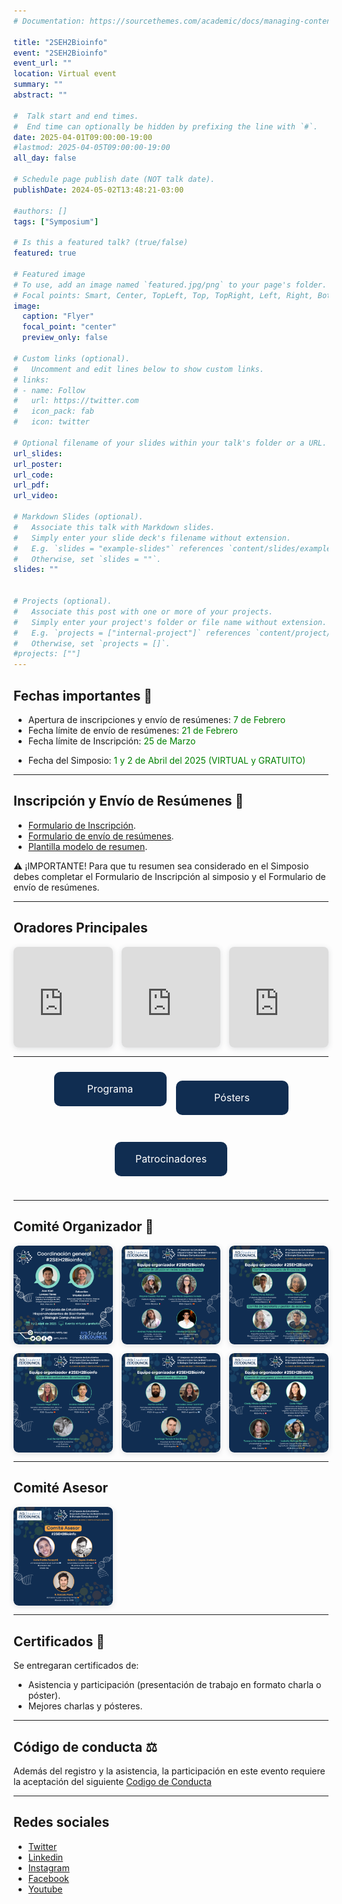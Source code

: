 ```yaml
---
# Documentation: https://sourcethemes.com/academic/docs/managing-content/

title: "2SEH2Bioinfo"
event: "2SEH2Bioinfo"
event_url: ""
location: Virtual event
summary: ""
abstract: ""

#  Talk start and end times.
#  End time can optionally be hidden by prefixing the line with `#`.
date: 2025-04-01T09:00:00-19:00
#lastmod: 2025-04-05T09:00:00-19:00
all_day: false

# Schedule page publish date (NOT talk date).
publishDate: 2024-05-02T13:48:21-03:00

#authors: []
tags: ["Symposium"]

# Is this a featured talk? (true/false)
featured: true

# Featured image
# To use, add an image named `featured.jpg/png` to your page's folder. 
# Focal points: Smart, Center, TopLeft, Top, TopRight, Left, Right, BottomLeft, Bottom, BottomRight.
image:
  caption: "Flyer"
  focal_point: "center"
  preview_only: false

# Custom links (optional).
#   Uncomment and edit lines below to show custom links.
# links:
# - name: Follow
#   url: https://twitter.com
#   icon_pack: fab
#   icon: twitter

# Optional filename of your slides within your talk's folder or a URL.
url_slides: 
url_poster: 
url_code:
url_pdf:
url_video:

# Markdown Slides (optional).
#   Associate this talk with Markdown slides.
#   Simply enter your slide deck's filename without extension.
#   E.g. `slides = "example-slides"` references `content/slides/example-slides.md`.
#   Otherwise, set `slides = ""`.
slides: ""


# Projects (optional).
#   Associate this post with one or more of your projects.
#   Simply enter your project's folder or file name without extension.
#   E.g. `projects = ["internal-project"]` references `content/project/deep-learning/index.md`.
#   Otherwise, set `projects = []`.
#projects: [""]
---
```


## **Fechas importantes** :pushpin:
- Apertura de inscripciones y envío de resúmenes:<span style="color:green"> 7 de Febrero</span>
- Fecha límite de envío de resúmenes:<span style="color:green"> 21 de Febrero </span>
- Fecha límite de Inscripción: <span style="color:green"> 25 de Marzo </span> 
<!-- - Fecha de comunicación de evaluación de resúmenes: <span style="color:blue"> [¡Pronto!]</span>
- Fecha límite de envío de Pósters: <span style="color:blue"> [¡Pronto!] </span> 
- Fecha límite de envío del video para Comunicación Oral: <span style="color:blue"> [¡Pronto!] </span> -->
- Fecha del Simposio:<span style="color:green"> 1 y 2 de Abril del 2025 (VIRTUAL y GRATUITO)</span>

---
## **Inscripción y Envío de Resúmenes** :memo:
- [Formulario de Inscripción](https://docs.google.com/forms/d/e/1FAIpQLSfxj3s2RnHRY_foCZGWsD9ECFYzb780cLEoobOhH1aWHnkajQ/viewform).
- [Formulario de envío de resúmenes](https://docs.google.com/forms/d/e/1FAIpQLSehtgqnGahs05LxeO1rGyKBgWQcdIt6HV-YzTiLFknBvNPt-w/viewform).
- [Plantilla modelo de resumen](https://docs.google.com/document/d/1UVdQ6OeUF5XUWMZBjNFAy88W4ven3XlDqBTF8OhY524/edit?usp=sharing).

⚠️ ¡IMPORTANTE! Para que tu resumen sea considerado en el Simposio debes completar el Formulario de Inscripción al simposio y el Formulario de envío de resúmenes.

---

## **Oradores Principales**
<div style="display: flex; justify-content: space-between; gap: 1em;">
  <div style="position: relative; width: 32%; padding-top: 32%; box-shadow: 0 2px 8px rgba(63,69,81,0.16); overflow: hidden; border-radius: 8px;">
    <iframe loading="lazy" style="position: absolute; width: 100%; height: 100%; top: 0; left: 0; border: none;" 
      src="https://www.canva.com/design/DAGeHMjFCow/E3iK5PsMvsZr84uhYQEcGQ/view?embed" allowfullscreen></iframe>
  </div>

  <div style="position: relative; width: 32%; padding-top: 32%; box-shadow: 0 2px 8px rgba(63,69,81,0.16); overflow: hidden; border-radius: 8px;">
    <iframe loading="lazy" style="position: absolute; width: 100%; height: 100%; top: 0; left: 0; border: none;" 
      src="https://www.canva.com/design/DAGeHEolJug/4ZCI-di522TGTRWj1kcAug/view?embed" 
      allowfullscreen></iframe>
  </div>

  <div style="position: relative; width: 32%; padding-top: 32%; box-shadow: 0 2px 8px rgba(63,69,81,0.16); overflow: hidden; border-radius: 8px;">
    <iframe loading="lazy" style="position: absolute; width: 100%; height: 100%; top: 0; left: 0; border: none;" 
      src="https://www.canva.com/design/DAGeHBok3SQ/YqwstmjV0IrZYKCp0Pe32Q/view?embed" allowfullscreen></iframe>
  </div>
</div>

---

<div style="display: flex; justify-content: center; gap: 15px; flex-wrap: wrap; padding: 10px;">
   <a href="https://seh2bioinfo.netlify.app/2025_programa" 
      style="width: 180px; height: 55px; background-color: #102d51; color: white; 
             text-decoration: none; border-radius: 10px; display: flex; 
             align-items: center; justify-content: center; 
             white-space: nowrap; font-size: 16px;">
      Programa
   </a>

   <a href="https://seh2bioinfo.netlify.app/2025_posters" 
      style="width: 180px; height: 55px; background-color: #102d51; color: white; 
             text-decoration: none; border-radius: 10px; display: flex; 
             align-items: center; justify-content: center; 
             white-space: nowrap; font-size: 16px;">
      Pósters
   </a>

   <a href="https://seh2bioinfo.netlify.app/2025_patrocinadores" 
      style="width: 180px; height: 55px; background-color: #102d51; color: white; 
             text-decoration: none; border-radius: 10px; display: flex; 
             align-items: center; justify-content: center; 
             white-space: nowrap; font-size: 16px;">
      Patrocinadores
   </a>
</div>

---

## **Comité Organizador** :handshake:

<div style="display: grid; grid-template-columns: repeat(3, 1fr); gap: 1em;">

  <!-- Imagen 1 -->
  <div style="position: relative; width: 100%; padding-top: 100%; box-shadow: 0 2px 8px rgba(63,69,81,0.16); overflow: hidden; border-radius: 8px; background-color: transparent;">
    <a href="./c1.png" target="_blank">
      <img src="./c1.png" 
           alt="Imagen de Carlos"
           style="position: absolute; width: 100%; height: 100%; top: 0; left: 0; border-radius: 8px; object-fit: cover;">
    </a>
  </div>

  <!-- Imagen 2 -->
  <div style="position: relative; width: 100%; padding-top: 100%; box-shadow: 0 2px 8px rgba(63,69,81,0.16); overflow: hidden; border-radius: 8px; background-color: transparent;">
    <a href="./c2.png" target="_blank">
      <img src="./c2.png" 
           alt="Imagen de Carlos"
           style="position: absolute; width: 100%; height: 100%; top: 0; left: 0; border-radius: 8px; object-fit: cover;">
    </a>
  </div>

  <!-- Imagen 3 -->
  <div style="position: relative; width: 100%; padding-top: 100%; box-shadow: 0 2px 8px rgba(63,69,81,0.16); overflow: hidden; border-radius: 8px; background-color: transparent;">
    <a href="./c3.png" target="_blank">
      <img src="./c3.png" 
           alt="Imagen de Carlos"
           style="position: absolute; width: 100%; height: 100%; top: 0; left: 0; border-radius: 8px; object-fit: cover;">
    </a>
  </div>

  <!-- Imagen 4 -->
  <div style="position: relative; width: 100%; padding-top: 100%; box-shadow: 0 2px 8px rgba(63,69,81,0.16); overflow: hidden; border-radius: 8px; background-color: transparent;">
    <a href="./c4.png" target="_blank">
      <img src="./c4.png" 
           alt="Imagen de Carlos"
           style="position: absolute; width: 100%; height: 100%; top: 0; left: 0; border-radius: 8px; object-fit: cover;">
    </a>
  </div>

  <!-- Imagen 5 -->
  <div style="position: relative; width: 100%; padding-top: 100%; box-shadow: 0 2px 8px rgba(63,69,81,0.16); overflow: hidden; border-radius: 8px; background-color: transparent;">
    <a href="./c5.png" target="_blank">
      <img src="./c5.png" 
           alt="Imagen de Carlos"
           style="position: absolute; width: 100%; height: 100%; top: 0; left: 0; border-radius: 8px; object-fit: cover;">
    </a>
  </div>

  <!-- Imagen 6 -->
  <div style="position: relative; width: 100%; padding-top: 100%; box-shadow: 0 2px 8px rgba(63,69,81,0.16); overflow: hidden; border-radius: 8px; background-color: transparent;">
    <a href="./c6.png" target="_blank">
      <img src="./c6.png" 
           alt="Imagen de Carlos"
           style="position: absolute; width: 100%; height: 100%; top: 0; left: 0; border-radius: 8px; object-fit: cover;">
    </a>
  </div>

</div>


---

## **Comité Asesor** 
<div style="display: grid; grid-template-columns: repeat(3, 1fr); gap: 1em;">
  <div style="position: relative; width: 100%; padding-top: 100%; box-shadow: 0 2px 8px rgba(63,69,81,0.16); overflow: hidden; border-radius: 8px; background-color: transparent;">
    <a href="./c7.png" target="_blank">
      <img src="./c7.png" 
           alt="Imagen de Carlos"
           style="position: absolute; width: 100%; height: 100%; top: 0; left: 0; border-radius: 8px; object-fit: cover;">
    </a>
  </div>
</div>


---

## **Certificados** 📄
Se entregaran certificados de: 
- Asistencia y participación (presentación de trabajo en formato charla o póster).
- Mejores charlas y pósteres.

---
## **Código de conducta** ⚖️
Además del registro y la asistencia, la participación en este evento requiere la aceptación del siguiente [Codigo de Conducta](https://seh2bioinfo.netlify.app/cc/)

---
## Redes sociales
- [Twitter](https://x.com/seh2_bioinfo)
- [Linkedin](https://www.linkedin.com/in/seh2-bioinfo/)
- [Instagram](https://www.instagram.com/seh2_bioinfo/)
- [Facebook](https://www.facebook.com/SEH2Bioinfo)
- [Youtube](https://www.youtube.com/channel/UCsoiBoToYJD8aqyXUnaKhrQ/featured)